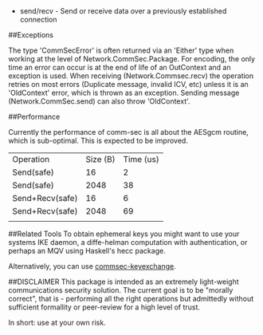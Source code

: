 ##
* send/recv - Send or receive data over a previously established connection

##Exceptions

The type 'CommSecError' is often returned via an 'Either' type when working at
the level of Network.CommSec.Package.  For encoding, the only time an error can
occur is at the end of life of an OutContext and an exception is used.  When
receiving (Network.Commsec.recv) the operation retries on most errors (Duplicate
message, invalid ICV, etc) unless it is an 'OldContext' error, which is thrown
as an exception.  Sending message (Network.CommSec.send) can also throw 'OldContext'.

##Performance

Currently the performance of comm-sec is all about the AESgcm routine, which is sub-optimal.  This is expected to be improved.

<table>
<tr>
<td>Operation</td>         <td>Size (B)</td>     <td>Time (us)</td>
</tr>
<tr>
<td>Send(safe)</td>        <td>16</td>           <td>2</td>
</tr>
<tr>
<td>Send(safe)</td>        <td>2048</td>         <td>38</td>
</tr>
<tr>
<td>Send+Recv(safe)</td>   <td>16</td>         <td>6</td>
</tr>
<tr>
<td>Send+Recv(safe)</td>   <td>2048</td>         <td>69</td>
</tr>
<tr>
<td>
</table>

##Related Tools
To obtain ephemeral keys you might want to use your systems IKE
daemon, a diffe-helman computation with authentication, or perhaps an
MQV using Haskell's hecc package.

Alternatively, you can use [commsec-keyexchange](https://github.com/TomMD/commsec-keyexchange).

##DISCLAIMER
This package is intended as an extremely light-weight communications
security solution.  The current goal is to be "morally correct", that
is - performing all the right operations but admittedly without
sufficient formallity or peer-review for a high level of trust.

In short: use at your own risk.
